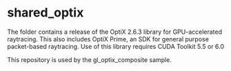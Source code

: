 shared_optix
============

The folder contains a release of the OptiX 2.6.3 library
for GPU-accelerated raytracing. This also includes OptiX Prime, 
an SDK for general purpose packet-based raytracing. Use of this
library requires CUDA Toolkit 5.5 or 6.0

This repository is used by the gl_optix_composite sample.

